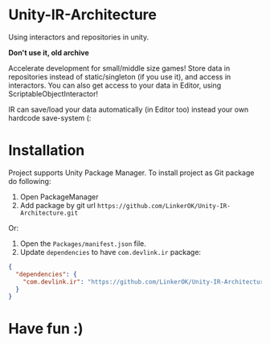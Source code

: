 # Unity-IR-Architecture
Using interactors and repositories in unity.

**Don't use it, old archive**

Accelerate development for small/middle size games!
Store data in repositories instead of static/singleton (if you use it), and access in interactors.
You can also get access to your data in Editor, using ScriptableObjectInteractor!

IR can save/load your data automatically (in Editor too) instead your own hardcode save-system (:

# Installation

Project supports Unity Package Manager. To install project as Git package do following:
1. Open PackageManager
2. Add package by git url `https://github.com/LinkerOK/Unity-IR-Architecture.git`

Or:
1. Open the `Packages/manifest.json` file.
2. Update `dependencies` to have `com.devlink.ir` package:
```json
{
  "dependencies": {
    "com.devlink.ir": "https://github.com/LinkerOK/Unity-IR-Architecture.git"
  }
}
```

# Have fun :)

